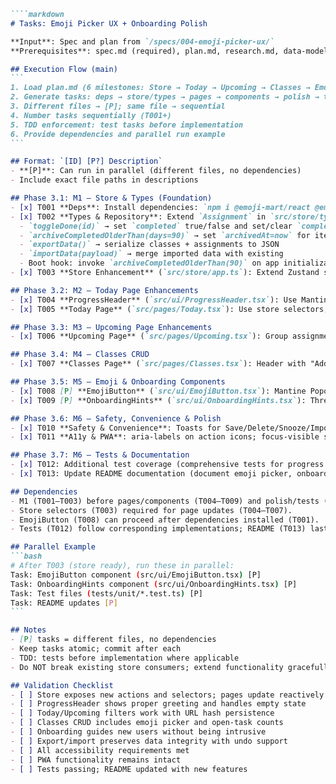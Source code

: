 ````markdown
````markdown
# Tasks: Emoji Picker UX + Onboarding Polish

**Input**: Spec and plan from `/specs/004-emoji-picker-ux/`
**Prerequisites**: spec.md (required), plan.md, research.md, data-model.md

## Execution Flow (main)
```
1. Load plan.md (6 milestones: Store → Today → Upcoming → Classes → Emoji+Onboarding → Safety+PWA)
2. Generate tasks: deps → store/types → pages → components → polish → tests/docs
3. Different files → [P]; same file → sequential
4. Number tasks sequentially (T001+)
5. TDD enforcement: test tasks before implementation
6. Provide dependencies and parallel run example
```

## Format: `[ID] [P?] Description`
- **[P]**: Can run in parallel (different files, no dependencies)
- Include exact file paths in descriptions

## Phase 3.1: M1 — Store & Types (Foundation)
- [x] T001 **Deps**: Install dependencies: `npm i @emoji-mart/react @emoji-mart/data` (zustand, nanoid already present; Mantine, dayjs already present). Update `package.json`.
- [x] T002 **Types & Repository**: Extend `Assignment` in `src/store/types.ts` with `completedAt?: string | null`, `archivedAt?: string | null`; update `src/store/repository.ts` with methods:
  - `toggleDone(id)` → set `completed` true/false and set/clear `completedAt` (ISO string / null)
  - `archiveCompletedOlderThan(days=90)` → set `archivedAt=now` for items with `completedAt < now-90d` and `archivedAt=null`
  - `exportData()` → serialize classes + assignments to JSON
  - `importData(payload)` → merge imported data with existing
  - Boot hook: invoke `archiveCompletedOlderThan(90)` on app initialization
- [x] T003 **Store Enhancement** (`src/store/app.ts`): Extend Zustand store state with `{ classes[], assignments[], seenOnboarding: boolean, lastUndo?: Snapshot }`, actions `loadAll()`, `addClass()`, `updateClass()`, `deleteClass()` (sets lastUndo), `addAssignment()`, `updateAssignment()`, `deleteAssignment()` (with Undo), `toggleDone()` (set/unset completedAt), `archiveCompletedOlderThan()`, `seedSampleData()`, `exportData()`, `importData()` (with Undo), `setSeenOnboarding(true)`; selectors `countTodayProgress(now)`, `selectToday(now, filter)`, `selectUpcoming(now, filter)`, `openCountByClass(id)`.

## Phase 3.2: M2 — Today Page Enhancements
- [x] T004 **ProgressHeader** (`src/ui/ProgressHeader.tsx`): Use Mantine RingProgress size=96 thickness=10; label centered via `<Center>`. Apply numeric CSS: `font-variant-numeric: tabular-nums; font-feature-settings: "tnum" 1, "lnum" 1`. Hide "% done" label if total=0 (show tooltip "No assignments yet"). Time-aware greeting on left; ring on right.
- [x] T005 **Today Page** (`src/pages/Today.tsx`): Use store selectors; remove manual refreshes. Filter pills → URL hash sync; EmptyState CTA opens AssignmentForm.

## Phase 3.3: M3 — Upcoming Page Enhancements  
- [x] T006 **Upcoming Page** (`src/pages/Upcoming.tsx`): Group assignments by date; include done items (muted + strikethrough + checked icon). Filter pills: All | Overdue | Due soon (≤7d) | Done.

## Phase 3.4: M4 — Classes CRUD
- [x] T007 **Classes Page** (`src/pages/Classes.tsx`): Header with "Add class" button (hotkey `c`). ClassModal: name (required), emoji via EmojiButton, color swatches. Card: emoji, name, color chip, open-task count; overflow menu → Edit/Delete (confirm cascade deletion of assignments).

## Phase 3.5: M5 — Emoji & Onboarding Components
- [x] T008 [P] **EmojiButton** (`src/ui/EmojiButton.tsx`): Mantine Popover + emoji-mart Picker; localStorage for skinTone/recents; props `{ value?, onChange, size?, ariaLabel?, withLabel? }`. Integrate into ClassModal; optional toolbar button inserts emoji at caret in AssignmentForm notes.
- [x] T009 [P] **OnboardingHints** (`src/ui/OnboardingHints.tsx`): Three Popovers guiding: Nav → Add button → Filters; "Got it" + "Add sample data" options. Store `seenOnboarding` flag; expose "Replay tour" in Settings.

## Phase 3.6: M6 — Safety, Convenience & Polish
- [x] T010 **Safety & Convenience**: Toasts for Save/Delete/Snooze/Import with Undo (restore lastUndo snapshot). Snooze actions on AssignmentCard overflow: +1h, Tonight 8pm, Tomorrow 9am.
- [x] T011 **A11y & PWA**: aria-labels on action icons; focus-visible styles; prefers-reduced-motion guards. Validate manifest (`/homework-app/manifest.webmanifest`), icons (192/512/maskable), SW scope (`/homework-app/`), 404 redirect functionality.

## Phase 3.7: M6 — Tests & Documentation
- [x] T012: Additional test coverage (comprehensive tests for progress header, enhanced selectors, archive functionality, and backup/export features)
- [x] T013: Update README documentation (document emoji picker, onboarding, accessibility features, and data management capabilities)

## Dependencies
- M1 (T001–T003) before pages/components (T004–T009) and polish/tests (T010–T013).
- Store selectors (T003) required for page updates (T004–T007).
- EmojiButton (T008) can proceed after dependencies installed (T001).
- Tests (T012) follow corresponding implementations; README (T013) last.

## Parallel Example
```bash
# After T003 (store ready), run these in parallel:
Task: EmojiButton component (src/ui/EmojiButton.tsx) [P]
Task: OnboardingHints component (src/ui/OnboardingHints.tsx) [P]
Task: Test files (tests/unit/*.test.ts) [P]
Task: README updates [P]
```

## Notes
- [P] tasks = different files, no dependencies
- Keep tasks atomic; commit after each
- TDD: tests before implementation where applicable
- Do NOT break existing store consumers; extend functionality gracefully

## Validation Checklist
- [ ] Store exposes new actions and selectors; pages update reactively
- [ ] ProgressHeader shows proper greeting and handles empty state
- [ ] Today/Upcoming filters work with URL hash persistence
- [ ] Classes CRUD includes emoji picker and open-task counts
- [ ] Onboarding guides new users without being intrusive
- [ ] Export/import preserves data integrity with undo support
- [ ] All accessibility requirements met
- [ ] PWA functionality remains intact
- [ ] Tests passing; README updated with new features

````

````
